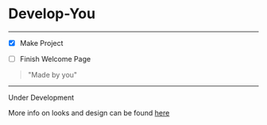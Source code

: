 # Develop-You
***

- [X] Make Project
- [ ] Finish Welcome Page

 
>"Made by you"

***
<p>Under Development</p>

More info on looks and design can be found [here](https://github.com/besupernow/Develop-You/blob/master/moreinfo.md)

